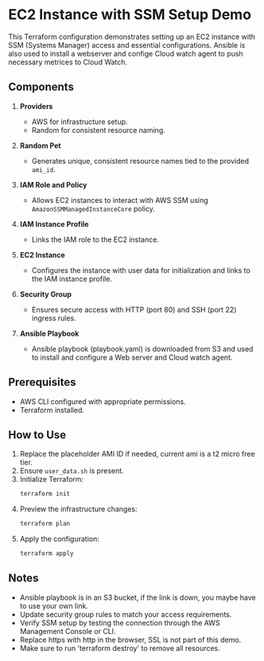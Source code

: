 # EC2 Instance with SSM Setup Demo

This Terraform configuration demonstrates setting up an EC2 instance with SSM (Systems Manager) access and essential configurations. 
Ansible is also used to install a webserver and confige Cloud watch agent to push necessary metrices to Cloud Watch. 

## Components

1. **Providers**
   - AWS for infrastructure setup.
   - Random for consistent resource naming.

2. **Random Pet**
   - Generates unique, consistent resource names tied to the provided `ami_id`.

3. **IAM Role and Policy**
   - Allows EC2 instances to interact with AWS SSM using `AmazonSSMManagedInstanceCore` policy.

4. **IAM Instance Profile**
   - Links the IAM role to the EC2 instance.

5. **EC2 Instance**
   - Configures the instance with user data for initialization and links to the IAM instance profile.

6. **Security Group**
   - Ensures secure access with HTTP (port 80) and SSH (port 22) ingress rules.

7. **Ansible Playbook**
    - Ansible playbook (playbook.yaml) is downloaded from S3 and used to install and configure a Web server and Cloud watch agent.


## Prerequisites

- AWS CLI configured with appropriate permissions.
- Terraform installed.

## How to Use

1. Replace the placeholder AMI ID if needed, current ami is a t2 micro free tier.
2. Ensure `user_data.sh` is present.
3. Initialize Terraform:
   ```bash
   terraform init
   ```
4. Preview the infrastructure changes:
   ```bash
   terraform plan
   ```
5. Apply the configuration:
   ```bash
   terraform apply
   ```

## Notes

- Ansible playbook is in an S3 bucket, if the link is down, you maybe have to use your own link.
- Update security group rules to match your access requirements.
- Verify SSM setup by testing the connection through the AWS Management Console or CLI.
- Replace https with http in the browser, SSL is not part of this demo.
- Make sure to run 'terraform destroy' to remove all resources.

